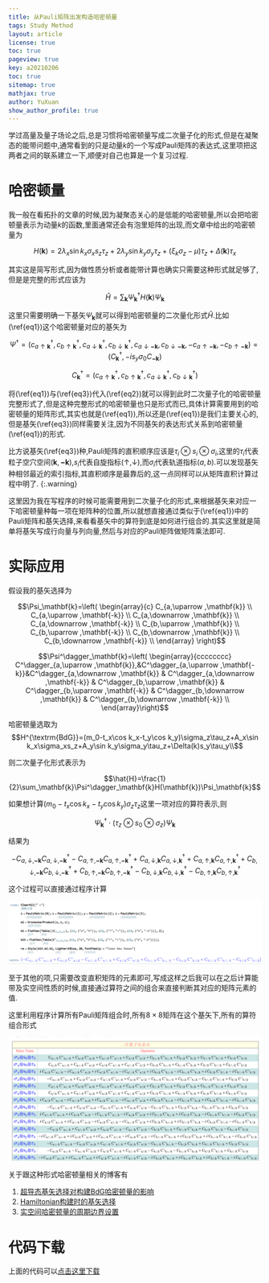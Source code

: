 ```yaml
---
title: 从Pauli矩阵出发构造哈密顿量
tags: Study Method
layout: article
license: true
toc: true
pageview: true
key: a20210206
toc: true
sitemap: true
mathjax: true
author: YuXuan
show_author_profile: true
---
```

学过高量及量子场论之后,总是习惯将哈密顿量写成二次量子化的形式,但是在凝聚态的能带问题中,通常看到的只是动量$k$的一个写成Pauli矩阵的表达式,这里项把这两者之间的联系建立一下,顺便对自己也算是一个复习过程.
<!--more-->
# 哈密顿量
我一般在看拓扑的文章的时候,因为凝聚态关心的是低能的哈密顿量,所以会把哈密顿量表示为动量$k$的函数,里面通常还会有泡里矩阵的出现,而文章中给出的哈密顿量为

$$H(\mathbf{k})=2\lambda_x\sin k_x\sigma_xs_z\tau_z+2\lambda_y\sin k_y\sigma_y\tau_z+(\xi_k\sigma_z-\mu)\tau_z+\Delta(\mathbf{k})\tau_x\label{eq1}$$

其实这是简写形式,因为做性质分析或者能带计算也确实只需要这种形式就足够了,但是是完整的形式应该为

$$\hat{H}=\sum_\mathbf{k}\Psi^\dagger_\mathbf{k}H(\mathbf{k})\Psi_\mathbf{k} \label{eq2}$$

这里只需要明确一下基矢$\Psi_\mathbf{k}$就可以得到哈密顿量的二次量化形式$\hat{H}$.比如(\ref{eq1})这个哈密顿量对应的基矢为

$$\Psi^\dagger=(c^\dagger_{a\uparrow\mathbf{k}},c^\dagger_{b\uparrow\mathbf{k}},c^\dagger_{a\downarrow\mathbf{k}},c^\dagger_{b\downarrow\mathbf{k}},c_{a\downarrow\mathbf{-k}},c_{b\downarrow\mathbf{-k}},-c_{a\uparrow\mathbf{-k}},-c_{b\uparrow\mathbf{-k}})=(C_\mathbf{k}^\dagger,-is_y\sigma_0C_\mathbf{-k})\label{eq3}$$

$$C^\dagger_\mathbf{k}=(c^\dagger_{a\uparrow\mathbf{k}},c^\dagger_{b\uparrow\mathbf{k}},c^\dagger_{a\downarrow\mathbf{k}},c^\dagger_{b\downarrow\mathbf{k}})$$

将(\ref{eq1})与(\ref{eq3})代入(\ref{eq2})就可以得到此时二次量子化的哈密顿量完整形式了,但是这种完整形式的哈密顿量也只是形式而已,具体计算需要用到的哈密顿量的矩阵形式,其实也就是(\ref{eq1}),所以还是(\ref{eq1})是我们主要关心的,但是基矢(\ref{eq3})同样需要关注,因为不同基矢的表达形式关系到哈密顿量(\ref{eq1})的形式.

比方说基矢(\ref{eq3})种,Pauli矩阵的直积顺序应该是$\tau_i\otimes s_i\otimes\sigma_i$,这里的$\tau_i$代表粒子空穴空间($\mathbf{k},\mathbf{-k}$),$s_i$代表自旋指标($\uparrow,\downarrow$),而$\sigma_i$代表轨道指标($a,b$).可以发现基矢种相邻最近的索引指标,其直积顺序是最靠后的,这一点同样可以从矩阵直积计算过程中明了.
{:.warning}

这里因为我在写程序的时候可能需要用到二次量子化的形式,来根据基矢来对应一下哈密顿量种每一项在矩阵种的位置,所以就想直接通过类似于(\ref{eq1})中的Pauli矩阵和基矢选择,来看看基矢中的算符到底是如何进行组合的.其实这里就是简单将基矢写成行向量与列向量,然后与对应的Pauli矩阵做矩阵乘法即可.

# 实际应用
假设我的基矢选择为

$$\Psi_\mathbf{k}=\left(
\begin{array}{c}
 C_{a,\uparrow ,\mathbf{k}} \\
 C_{a,\uparrow ,\mathbf{-k}} \\
 C_{a,\downarrow ,\mathbf{k}} \\
 C_{a,\downarrow ,\mathbf{-k}} \\
 C_{b,\uparrow ,\mathbf{k}} \\
 C_{b,\uparrow ,\mathbf{-k}} \\
 C_{b,\downarrow ,\mathbf{k}} \\
 C_{b,\downarrow ,\mathbf{-k}} \\
\end{array}
\right)$$

$$\Psi^\dagger_\mathbf{k}=\left(
\begin{array}{cccccccc}
 C^\dagger_{a,\uparrow ,\mathbf{k}},&C^\dagger_{a,\uparrow ,\mathbf{-k}}&C^\dagger_{a,\downarrow ,\mathbf{k}} &
 C^\dagger_{a,\downarrow ,\mathbf{-k}} &
 C^\dagger_{b,\uparrow ,\mathbf{k}} &
 C^\dagger_{b,\uparrow ,\mathbf{-k}} &
 C^\dagger_{b,\downarrow ,\mathbf{k}} &
 C^\dagger_{b,\downarrow ,\mathbf{-k}} \\
\end{array}\right)$$

哈密顿量选取为
$$H^{\textrm{BdG}}=(m_0-t_x\cos k_x-t_y\cos k_y)\sigma_z\tau_z+A_x\sin k_x\sigma_xs_z+A_y\sin k_y\sigma_y\tau_z+\Delta(k)s_y\tau_y\\$$

则二次量子化形式表示为

$$\hat{H}=\frac{1}{2}\sum_\mathbf{k}\Psi^\dagger_\mathbf{k}H(\mathbf{k})\Psi_\mathbf{k}$$

如果想计算$(m_0-t_x\cos k_x-t_y\cos k_y)\sigma_z\tau_z$这里一项对应的算符表示,则

$$\Psi^\dagger_\mathbf{k}\cdot(\tau_z\otimes s_0\otimes\sigma_z)\Psi_\mathbf{k}$$

结果为

$$-C_{a,\downarrow ,\mathbf{-k}} C^\dagger_{a,\downarrow ,\mathbf{-k}}-C_{a,\uparrow ,\mathbf{-k}} C^\dagger_{a,\uparrow ,\mathbf{-k}}+C_{a,\downarrow ,\mathbf{k}} C^\dagger_{a,\downarrow ,\mathbf{k}}+C_{a,\uparrow ,\mathbf{k}} C^\dagger_{a,\uparrow ,\mathbf{k}}+C_{b,\downarrow ,\mathbf{-k}} C^\dagger_{b,\downarrow ,\mathbf{-k}}+C_{b,\uparrow ,\mathbf{-k}} C^\dagger_{b,\uparrow ,\mathbf{-k}}-C_{b,\downarrow ,\mathbf{k}} C^\dagger_{b,\downarrow ,\mathbf{k}}-C_{b,\uparrow ,\mathbf{k}} C^\dagger_{b,\uparrow ,\mathbf{k}}$$

这个过程可以直接通过程序计算

![png](/assets/images/Mma/0206-1.png)

至于其他的项,只需要改变直积矩阵的元素即可,写成这样之后我可以在之后计算能带及实空间性质的时候,直接通过算符之间的组合来直接判断其对应的矩阵元素的值.

这里利用程序计算所有Pauli矩阵组合时,所有$8\times8$矩阵在这个基矢下,所有的算符组合形式

![png](/assets/images/Mma/0206-2.png)

关于跟这种形式哈密顿量相关的博客有
1. [超导态基矢选择对构建BdG哈密顿量的影响](https://yxli8023.github.io/2021/01/20/BdG-formation2.html)
2. [Hamiltonian构建时的基矢选择](https://yxli8023.github.io/2020/07/03/Basis-Chose.html)
3. [实空间哈密顿量的周期边界设置](https://yxli8023.github.io/2020/10/04/Real-Periodic.html)

# 代码下载
上面的代码可以[点击这里下载](/assets/data/2021-02-06.nb)






